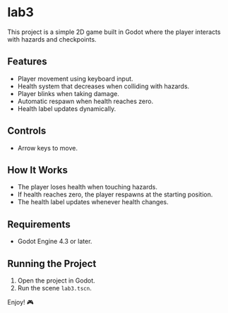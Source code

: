 # lab3
This project is a simple 2D game built in Godot where the player interacts with hazards and checkpoints.

## Features
- Player movement using keyboard input.
- Health system that decreases when colliding with hazards.
- Player blinks when taking damage.
- Automatic respawn when health reaches zero.
- Health label updates dynamically.

## Controls
- Arrow keys to move.

## How It Works
- The player loses health when touching hazards.
- If health reaches zero, the player respawns at the starting position.
- The health label updates whenever health changes.

## Requirements
- Godot Engine 4.3 or later.

## Running the Project
1. Open the project in Godot.
2. Run the scene `lab3.tscn`.

Enjoy! 🎮
